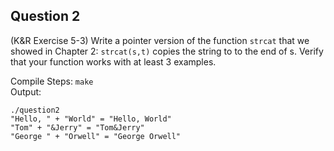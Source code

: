 ## Question 2

(K&R Exercise 5-3) Write a pointer version of the function <code>strcat</code> that we showed in Chapter 2: <code>strcat(s,t)</code> copies the string to to the end of s. Verify that your function works with at least 3 examples.

Compile Steps:
`make`  
Output:
```
./question2 
"Hello, " + "World" = "Hello, World"
"Tom" + "&Jerry" = "Tom&Jerry"
"George " + "Orwell" = "George Orwell"
```
